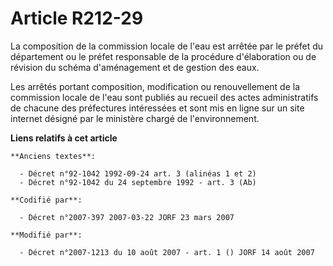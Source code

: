 # Article R212-29

La composition de la commission locale de l'eau est arrêtée par le préfet du département ou le préfet responsable de la
procédure d'élaboration ou de révision du schéma d'aménagement et de gestion des eaux.

Les arrêtés portant composition, modification ou renouvellement de la commission locale de l'eau sont publiés au recueil des
actes administratifs de chacune des préfectures intéressées et sont mis en ligne sur un site internet désigné par le
ministère chargé de l'environnement.

**Liens relatifs à cet article**

	**Anciens textes**:

	  - Décret n°92-1042 1992-09-24 art. 3 (alinéas 1 et 2)
	  - Décret n°92-1042 du 24 septembre 1992 - art. 3 (Ab)

	**Codifié par**:

	  - Décret n°2007-397 2007-03-22 JORF 23 mars 2007

	**Modifié par**:

	  - Décret n°2007-1213 du 10 août 2007 - art. 1 () JORF 14 août 2007
